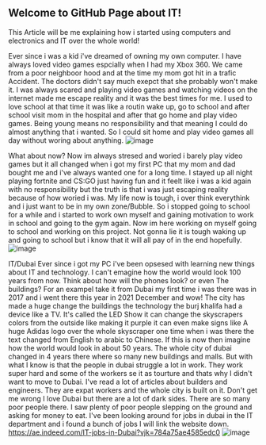 ## Welcome to GitHub Page about IT!
This Article will be me explaining how i started using computers and electronics and IT over the whole world!

Ever since i was a kid i've dreamed of owning my own computer. I have always loved video games espcially when I had my Xbox 360. We came from a poor neighboor hood and at the time my mom got hit in a trafic Accident. The doctors didn't say much exepct that she probably won't make it. I was always scared and playing video games and watching videos on the internet made me escape reality and it was the best times for me. I used to love school at that time it was like a routin wake up, go to school and after school visit mom in the hospital and after that go home and play video games. Being young means no responsibility and that meaning I could do almost anything that i wanted. So I could sit home and play video games all day without woring about anything. 
![image](https://user-images.githubusercontent.com/70017433/154059802-7148fd44-f069-4f3f-841c-8788852c6a2f.png)



What about now?
Now im always stresed and woried i barely play video games but it all changed when i got my first PC that my mom and dad bought me and i've always wanted one for a long time. I stayed up all night playing fortnite and CS:GO just having fun and it feelt like i was a kid again with no responsibility but the truth is that i was just escaping reality because of how woried i was. My life now is tough, i over think everythink and i just want to be in my own zone/Bubble. So i stopped going to school for a while and i started to work own myself and gaining motivation to work in school and going to the gym again. Now im here working on myself going to school and working on this project. Not gonna lie it is tough waking up and going to school but i know that it will all pay of in the end hopefully. 
![image](https://user-images.githubusercontent.com/70017433/154059696-83b33dfa-50fc-4dcd-9588-e3c24b006aaf.png)



IT/Dubai
Ever since i got my PC i've been opsesed with learning new things about IT and technology. I can't emagine how the world would look 100 years from now. Think about how will the phones look? or even The buildings? For an exampel take it from Dubai my first time i was there was in 2017 and i went there this year in 2021 December and wow! The city has made a huge change the buildings the technology the burj khalifa had a device like a TV. It's called the LED Show it can change the skyscrapers colors from the outside like making it purple it can even make signs like A huge Adidas logo over the whole skyscraper one time when i was there the text changed from English to arabic to Chinese. If this is now then imagine how the world would look in about 50 years. The whole city of dubai changed in 4 years there where so many new buildings and malls. But with what I know is that the people in dubai struggle a lot in work. They work super hard and some of the workers se it as tourture and thats why I didn't want to move to Dubai. I've read a lot of articles about builders and engineers. They are expat workers and the whole city is built on it. Don't get me wrong I love Dubai but there are a lot of dark sides. There are so many poor people there. I saw plenty of poor people slepping on the ground and asking for money to eat. I've been looking around for jobs in dubai in the IT department and i found a bunch of jobs I will link the website down.   
https://ae.indeed.com/IT-jobs-in-Dubai?vjk=784a75ae4585edc0
![image](https://user-images.githubusercontent.com/70017433/154059508-48d04564-91fc-467f-b272-6d742beffcc2.png)




